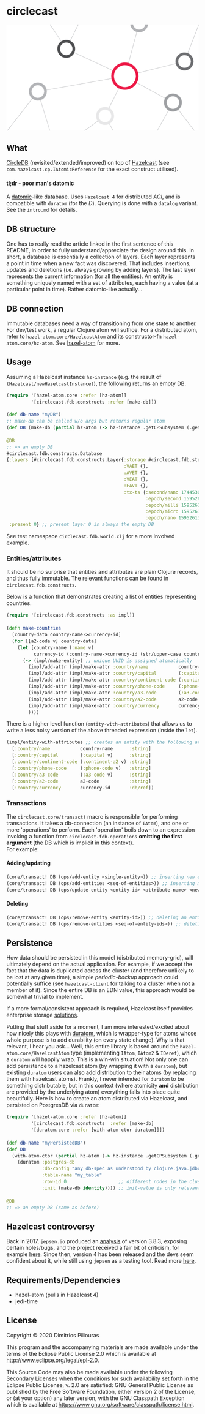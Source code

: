 # circlecast

![cc-avatar](cc.png)

## What 

[CircleDB](https://www.aosabook.org/en/500L/an-archaeology-inspired-database.html) (revisited/extended/improved)
on top of [Hazelcast](https://hazelcast.com/) (see `com.hazelcast.cp.IAtomicReference` for the exact construct utilised).

#### tl;dr - poor man's datomic
A [datomic](https://www.datomic.com/)-like database. Uses `Hazelcast 4` for distributed _ACI_, and is compatible with `duratom` (for the _D_).
Querying is done with a `datalog` variant. See the `intro.md` for details.  


## DB structure
One has to really read the article linked in the first sentence of this README, in order to fully understand/appreciate
the design around this. In short, a database is essentially a collection of layers. Each layer represents a point in time
when a new fact was discovered. That includes insertions, updates and deletions (i.e. always growing by adding layers).
The last layer represents the current information (for all the entities). An entity is something uniquely named with a set of attributes, 
each having a value (at a particular point in time). Rather datomic-like actually...


## DB connection
Immutable databases need a way of transitioning from one state to another. For dev/test work, a regular Clojure atom will suffice.
For a distributed atom, refer to `hazel-atom.core/HazelcastAtom` and its constructor-fn `hazel-atom.core/hz-atom`. 
See [hazel-atom](https://github.com/jimpil/hazel-atom) for more.


## Usage 

Assuming a Hazelcast instance `hz-instance` (e.g. the result of `(Hazelcast/newHazelcastInstance)`), the following returns an empty DB.

```clj
(require '[hazel-atom.core :refer [hz-atom]] 
         '[circlecast.fdb.constructs :refer [make-db]])

(def db-name "myDB")
;; make-db can be called w/o args but returns regular atom
(def DB (make-db (partial hz-atom (-> hz-instance .getCPSubsystem (.getAtomicReference db-name)))))

@DB 
;; => an empty DB
#circlecast.fdb.constructs.Database
{:layers [#circlecast.fdb.constructs.Layer{:storage #circlecast.fdb.storage.InMemory{},
                                           :VAET {},
                                           :AVET {},
                                           :VEAT {},
                                           :EAVT {},
                                           :tx-ts {:second/nano 174453000,
                                                   :epoch/second 1595261373,
                                                   :epoch/milli 1595261373174,
                                                   :epoch/micro 1595261373174453,
                                                   :epoch/nano 1595261373174453000}}],
 :present 0} ;; present layer 0 is always the empty DB

```
See test namespace `circlecast.fdb.world.clj` for a more involved example.

### Entities/attributes 
It should be no surprise that entities and attributes are plain Clojure records, 
and thus fully immutable. The relevant functions can be found in `circlecast.fdb.constructs`.

Below is a function that demonstrates creating a list of entities representing countries. 
```clj
(require '[circlecast.fdb.constructs :as impl])

(defn make-countries
  [country-data country-name->currency-id]
  (for [[a2-code v] country-data]
    (let [country-name (:name v)
          currency-id (country-name->currency-id (str/upper-case country-name))]
      (-> (impl/make-entity) ;; unique UUID is assigned atomatically
        (impl/add-attr (impl/make-attr :country/name           country-name      :string))
        (impl/add-attr (impl/make-attr :country/capital        (:capital v)      :string))
        (impl/add-attr (impl/make-attr :country/continent-code (:continent-a2 v) :string))
        (impl/add-attr (impl/make-attr :country/phone-code     (:phone-code v)   :string))
        (impl/add-attr (impl/make-attr :country/a3-code        (:a3-code v)      :string))
        (impl/add-attr (impl/make-attr :country/a2-code        a2-code           :string))
        (impl/add-attr (impl/make-attr :country/currency       currency-id       :db/ref))
        ))))
```
There is a higher level function (`entity-with-attributes`) that allows us 
to write a less noisy version of the above threaded expression (inside the `let`).

```clj
(impl/entity-with-attributes ;; creates an entity with the following attributes
  [:country/name           country-name      :string]
  [:country/capital        (:capital v)      :string]
  [:country/continent-code (:continent-a2 v) :string]
  [:country/phone-code     (:phone-code v)   :string]
  [:country/a3-code        (:a3-code v)      :string]
  [:country/a2-code        a2-code           :string]
  [:country/currency       currency-id       :db/ref])
```

### Transactions 
The `circlecast.core/transact!` macro is responsible for performing transactions. 
It takes a db-connection (an instance of `IAtom`), and one or more 'operations' to perform.
Each 'operation' boils down to an expression invoking a function from `circlecast.fdb.operations` 
**omitting the first argument** (the DB which is implicit in this context).  
For example:

#### Adding/updating

```clj
(core/transact! DB (ops/add-entity <single-entity>)) ;; inserting new entity
(core/transact! DB (ops/add-entities <seq-of-entities>)) ;; inserting multiple new entities
(core/transact! DB (ops/update-entity <entity-id> <attribute-name> <new-value>)) ;; changing the value of an attribute
```

#### Deleting

```clj
(core/transact! DB (ops/remove-entity <entity-id>)) ;; deleting an entity
(core/transact! DB (ops/remove-entities <seq-of-entity-ids>)) ;; deleting multiple entities
```

## Persistence
How data should be persisted in this model (distributed memory-grid), will ultimately depend on the actual application. 
For example, if we accept the fact that the data is duplicated across the cluster (and therefore unlikely to be lost at any given time),
a simple _periodic-backup_ approach could potentially suffice (see `hazelcast-client` for talking to a cluster when not a member of it). 
Since the entire DB is an EDN value, this approach would be somewhat trivial to implement. 

If a more formal/consistent approach is required, Hazelcast itself provides enterprise storage [solutions](https://hazelcast.com/product-features/imdg-comparison/). 

Putting that stuff aside for a moment, I am more interested/excited about how nicely this plays with [duratom](https://github.com/jimpil/duratom),
which is wrapper-type for atoms whose whole purpose is to add durability (on every state change). Why is that relevant, I hear you ask...
Well, this entire library is based around the `hazel-atom.core/HazelcastAtom` type (implementing `IAtom`, `IAtom2` \& `IDeref`), 
which a `duratom` will happily wrap. This is a win-win situation! Not only one can add persistence to a hazelcast atom 
(by wrapping it with a `duratom`), but existing `duratom` users can also add distribution to their atoms (by replacing them with hazelcast atoms).
Frankly, I never intended for `duratom` to be something distributable, but in this context (where atomicity **and** distribution are provided by the underlying atom) 
everything falls into place quite beautifully. Here is how to create an atom distributed via Hazelcast, and persisted on PostgresDB via `duratom`:
                                               
```clj
(require '[hazel-atom.core :refer [hz-atom]]
         '[circlecast.fdb.constructs  :refer [make-db]
         '[duratom.core :refer [with-atom-ctor duratom]]])
                                               
(def db-name "myPersistedDB")
(def DB 
  (with-atom-ctor (partial hz-atom (-> hz-instance .getCPSubsystem (.getAtomicReference db-name)))
    (duratom :postgres-db
             :db-config "any db-spec as understood by clojure.java.jdbc"
             :table-name "my_table"
             :row-id 0                   ;; different nodes in the cluster could write to different rows
             :init (make-db identity)))) ;; init-value is only relevant when nothing is found in storage 
                                               
@DB 
;; => an empty DB (same as before)
```                                               

## Hazelcast controversy
Back in 2017, `jepsen.io` produced an [analysis](https://jepsen.io/analyses/hazelcast-3-8-3) of version 3.8.3, 
exposing certain holes/bugs, and the project received a fair bit of criticism, 
for example [here](https://news.ycombinator.com/item?id=15416848). Since then, version 4 has been released 
and the devs seem confident about it, while still using `jepsen` as a testing tool. 
Read more [here](https://hazelcast.com/blog/testing-the-cp-subsystem-with-jepsen/).   
 
## Requirements/Dependencies

- hazel-atom (pulls in Hazelcast 4)
- jedi-time

## License

Copyright © 2020 Dimitrios Piliouras

This program and the accompanying materials are made available under the
terms of the Eclipse Public License 2.0 which is available at
http://www.eclipse.org/legal/epl-2.0.

This Source Code may also be made available under the following Secondary
Licenses when the conditions for such availability set forth in the Eclipse
Public License, v. 2.0 are satisfied: GNU General Public License as published by
the Free Software Foundation, either version 2 of the License, or (at your
option) any later version, with the GNU Classpath Exception which is available
at https://www.gnu.org/software/classpath/license.html.
